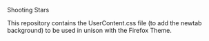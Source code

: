 Shooting Stars

This repository contains the UserContent.css file (to add the newtab background) to be used in unison with the Firefox Theme.
